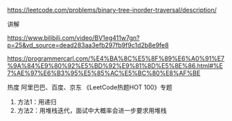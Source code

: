 https://leetcode.com/problems/binary-tree-inorder-traversal/description/

讲解

https://www.bilibili.com/video/BV1eg411w7gn?p=25&vd_source=dead283aa3efb297fb9f9c1d2b8e9fe8

https://programmercarl.com/%E4%BA%8C%E5%8F%89%E6%A0%91%E7%9A%84%E9%80%92%E5%BD%92%E9%81%8D%E5%8E%86.html#%E7%AE%97%E6%B3%95%E5%85%AC%E5%BC%80%E8%AF%BE

热度
阿里巴巴、百度、京东
《LeetCode热题HOT 100》专题


1. 方法1：用递归
2. 方法2：用堆栈迭代，面试中大概率会进一步要求用堆栈


